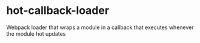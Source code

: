 # hot-callback-loader
Webpack loader that wraps a module in a callback that executes whenever the module hot updates
